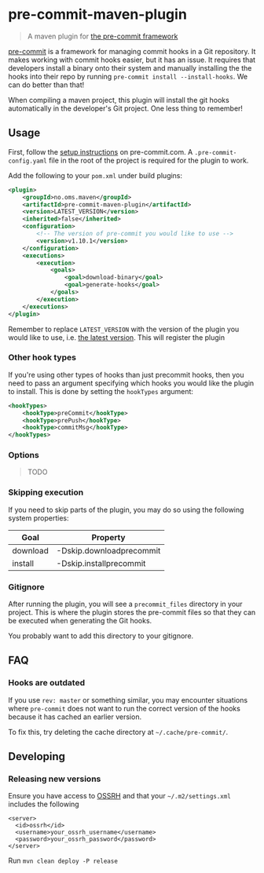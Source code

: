 # pre-commit-maven-plugin

> A maven plugin for [the pre-commit framework][precommit]

[pre-commit][precommit] is a framework for managing commit hooks in a
Git repository. It makes working with commit hooks easier, but it has an
issue. It requires that developers install a binary onto their system
and manually installing the the hooks into their repo by running
`pre-commit install --install-hooks`. We can do better than that!

When compiling a maven project, this plugin will install the git hooks
automatically in the developer's Git project. One less thing to
remember!

## Usage

First, follow the [setup instructions][setup] on pre-commit.com. A
`.pre-commit-config.yaml` file in the root of the project is required
for the plugin to work.

Add the following to your `pom.xml` under build plugins:

```xml
<plugin>
    <groupId>no.oms.maven</groupId>
    <artifactId>pre-commit-maven-plugin</artifactId>
    <version>LATEST_VERSION</version>
    <inherited>false</inherited>
    <configuration>
        <!-- The version of pre-commit you would like to use -->
        <version>v1.10.1</version>
    </configuration>
    <executions>
        <execution>
            <goals>
                <goal>download-binary</goal>
                <goal>generate-hooks</goal>
            </goals>
        </execution>
    </executions>
</plugin>
```

Remember to replace `LATEST_VERSION` with the version of the plugin you
would like to use, i.e. [the latest version][releases]. This will
register the plugin

### Other hook types

If you're using other types of hooks than just precommit hooks, then you need to
pass an argument specifying which hooks you would like the plugin to install.
This is done by setting the `hookTypes` argument:

```xml
<hookTypes>
    <hookType>preCommit</hookType>
    <hookType>prePush</hookType>
    <hookType>commitMsg</hookType>
</hookTypes>
```

### Options

> TODO

### Skipping execution

If you need to skip parts of the plugin, you may do so using the
following system properties:

|Goal    |Property                  |
|--------|--------------------------|
|download| -Dskip.downloadprecommit |
|install | -Dskip.installprecommit  |

### Gitignore

After running the plugin, you will see a `precommit_files` directory in
your project. This is where the plugin stores the pre-commit files so
that they can be executed when generating the Git hooks.

You probably want to add this directory to your gitignore.

## FAQ
### Hooks are outdated

If you use `rev: master` or something similar, you may encounter situations
where `pre-commit` does not want to run the correct version of the hooks because
it has cached an earlier version.

To fix this, try deleting the cache directory at `~/.cache/pre-commit/`.

## Developing

### Releasing new versions
Ensure you have access to [OSSRH][ossrh] and that your `~/.m2/settings.xml`
includes the following

```
<server>
  <id>ossrh</id>
  <username>your_ossrh_username</username>
  <password>your_ossrh_password</password>
</server>
```

Run `mvn clean deploy -P release`

[precommit]: https://pre-commit.com
[setup]: https://pre-commit.com/#plugins
[releases]: https://github.com/oslomarketsolutions.com/pre-commit-maven-plugin/releases
[ossrh]: https://central.sonatype.org
